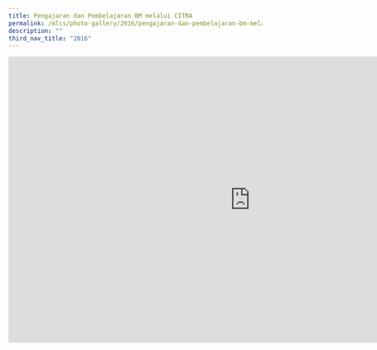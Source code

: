 ```yaml
---
title: Pengajaran dan Pembelajaran BM melalui CITRA
permalink: /mlcs/photo-gallery/2016/pengajaran-dan-pembelajaran-bm-melalui-citra/
description: ""
third_nav_title: "2016"
---
```

<iframe allowfullscreen="true" height="569" width="960" frameborder="0" src="https://docs.google.com/presentation/d/e/2PACX-1vR6R8uL8qLgg5wtHv2TrwepiHiKAW7UAgiHd_T_oodccWq8YIW0NLkZEksw2YKcyT61HJ3OL0xj9WNQ/embed?start=true&amp;loop=true&amp;delayms=5000"></iframe>